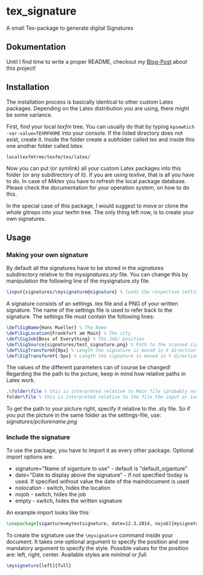 # tex_signature
A small Tex-package to generate digital Signatures

## Dokumentation

Until I find time to write a proper README, checkout my [Blog-Post](http://akuederle.com/create-professional-signature-with-latex/) about this project!

## Installation

The installation process is basically identical to other custom Latex packages. Depending on the Latex distribution you are using, there might be some variance.

First, find your local *texfm* tree. You can usually do that by typing ```kpsewhich -var-value=TEXMFHOME``` into your console.
If the listed directory does not exist, create it. Inside the folder create a subfolder called *tex* and inside this one another folder called *latex*.

```
localtexfmtree/texfm/tex/latex/
```

Now you can put (or symlink) all your custom Latex packages into this folder (or any subdirectory of it). If you are using *texlive*, that is all you have to do. In case of *Miktex* you have to refresh the local package database. Please check the documentation for your operation system, on how to do this.

In the special case of this package, I would suggest to move or clone the whole gitrepo into your texfm tree. The only thing left now, is to create your own signatures.

## Usage

### Making your own signature

By default all the signatures have to be stored in the *signatures* subdirectory relative to the *mysignatures.sty* file. You can change this by manipulation the following line of the mysignature.sty file.
```latex
\input{signatures/\mysignature@signature} % loads the respective settings file
```

A signature consists of an settings .tex file and a PNG of your written signature. The name of the settings file is used to refer back to the signature.
The settings file must contain the following lines:

```Latex
\def\SigName{Hans Mueller} % The Name
\def\SigLocation{Frankfurt am Main} % The city
\def\SigJob{Boss of Everything} % The Job/ position
\def\SigSource{signatures/test_signature.png} % Path to the scanned signature
\def\SigTransformX{0px} % Length the signature is moved in X direction from the default location
\def\SigTransformY{-5px} % Length the signature is moved in Y direction from the default location
```

The values of the different parameters can of course be changed! Regarding the the path to the picture, keep in mind how relative paths in Latex work.

```Latex
.\folder\file % this is interpreted relative to Main file (probably not what you want in this case!)
folder\file % this is interpreted relative to the file the input or include command is used in.
```

To get the path to your picture right, specify it relative to the .sty file. So if you put the picture in the same folder as the settings-file, use: *signatures/pciturename.png*

### Include the signature

To use the package, you have to import it as every other package.
Optional import options are:
- signature="Name of siganture to use" - default is "default_siganture"
- date="Date to display above the signature" - if not specified \today is used. If specified without value the date of the maindocument is used
- nolocation - switch, hides the location
- nojob - switch, hides the job
- empty - switch, hides the written signature

An example import looks like this:

```latex
\usepackage[siganture=mytestsignature, date=12.3.2014, nojob]{mysignature}
```

To create the signature use the ```\mysignature``` command inside your document. It takes one optional argument to specify the position and one mandatory argument to specify the style. Possible values for the position are: left, right, center. Available styles are *minimal* or *full*.

```latex
\mysignature[left]{full}
```
